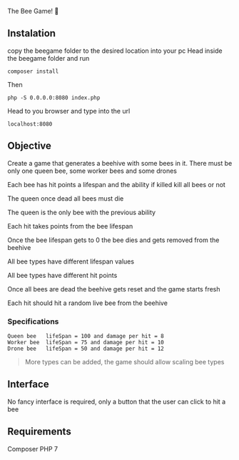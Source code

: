 The Bee Game! :honeybee:

## Instalation
copy the beegame folder to the desired location into your pc
Head inside the beegame folder and run
```shelscript
composer install
```

Then
```shelscript
php -S 0.0.0.0:8080 index.php
```

Head to you browser and type into the url
```shelscript
localhost:8080
```

## Objective

Create a game that generates a beehive with some bees in it.
There must be only one queen bee, some worker bees and some drones


Each bee has hit points a lifespan and the ability if killed kill all bees or not

The queen once dead all bees must die

The queen is the only bee with the previous ability

Each hit takes points from the bee lifespan

Once the bee lifespan gets to 0 the bee dies and gets removed from the beehive

All bee types have different lifespan values 

All bee types have different hit points 

Once all bees are dead the beehive gets reset and the game starts fresh

Each hit should hit a random live bee from the beehive 


### Specifications

    Queen bee   lifeSpan = 100 and damage per hit = 8
    Worker bee  lifeSpan = 75 and damage per hit = 10
    Drone bee   lifeSpan = 50 and damage per hit = 12
    
> More types can be added, the game should allow scaling bee types 

## Interface

No fancy interface is required, only a button that the user can click to hit a bee

## Requirements
Composer 
PHP 7